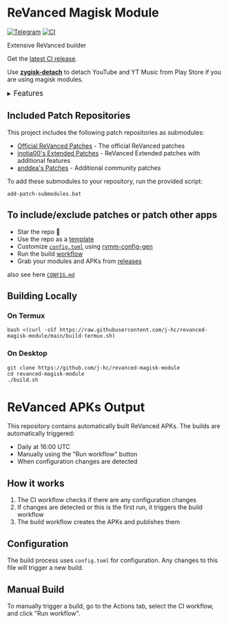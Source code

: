 # ReVanced Magisk Module

[![Telegram](https://img.shields.io/badge/Telegram-2CA5E0?style=for-the-badge&logo=telegram&logoColor=white)](https://t.me/rvc_magisk)
[![CI](https://github.com/j-hc/revanced-magisk-module/actions/workflows/ci.yml/badge.svg?event=schedule)](https://github.com/j-hc/revanced-magisk-module/actions/workflows/ci.yml)

Extensive ReVanced builder

Get the [latest CI release](https://github.com/j-hc/revanced-magisk-module/releases).

Use [**zygisk-detach**](https://github.com/j-hc/zygisk-detach) to detach YouTube and YT Music from Play Store if you are using magisk modules.

<details><summary><big>Features</big></summary>
<ul>
 <li>Support all present and future ReVanced and <a href="https://github.com/inotia00/revanced-patches">ReVanced Extended</a> apps</li>
 <li> Can build Magisk modules and non-root APKs</li>
 <li> Updated daily with the latest versions of apps and patches</li>
 <li> Optimize APKs and modules for size</li>
 <li> Modules</li>
    <ul>
     <li> recompile invalidated odex for faster usage</li>
     <li> receive updates from Magisk app</li>
     <li> do not break safetynet or trigger root detections</li>
     <li> handle installation of the correct version of the stock app and all that</li>
     <li> support Magisk and KernelSU</li>
    </ul>
</ul>
Note that the <a href="../../actions/workflows/ci.yml">CI workflow</a> is scheduled to build the modules and APKs everyday using GitHub Actions if there is a change in ReVanced patches. You may want to disable it.
</details>

## Included Patch Repositories

This project includes the following patch repositories as submodules:

- [Official ReVanced Patches](https://github.com/ReVanced/revanced-patches/) - The official ReVanced patches
- [inotia00's Extended Patches](https://github.com/inotia00/revanced-patches/) - ReVanced Extended patches with additional features
- [anddea's Patches](https://github.com/anddea/revanced-patches/) - Additional community patches

To add these submodules to your repository, run the provided script:

```
add-patch-submodules.bat
```

## To include/exclude patches or patch other apps

- Star the repo :eyes:
- Use the repo as a [template](https://github.com/new?template_name=revanced-magisk-module&template_owner=j-hc)
- Customize [`config.toml`](./config.toml) using [rvmm-config-gen](https://j-hc.github.io/rvmm-config-gen/)
- Run the build [workflow](../../actions/workflows/build.yml)
- Grab your modules and APKs from [releases](../../releases)

also see here [`CONFIG.md`](./CONFIG.md)

## Building Locally

### On Termux

```console
bash <(curl -sSf https://raw.githubusercontent.com/j-hc/revanced-magisk-module/main/build-termux.sh)
```

### On Desktop

```console
git clone https://github.com/j-hc/revanced-magisk-module
cd revanced-magisk-module
./build.sh
```

# ReVanced APKs Output

This repository contains automatically built ReVanced APKs. The builds are automatically triggered:

- Daily at 16:00 UTC
- Manually using the "Run workflow" button
- When configuration changes are detected

## How it works

1. The CI workflow checks if there are any configuration changes
2. If changes are detected or this is the first run, it triggers the build workflow
3. The build workflow creates the APKs and publishes them

## Configuration

The build process uses `config.toml` for configuration. Any changes to this file will trigger a new build.

## Manual Build

To manually trigger a build, go to the Actions tab, select the CI workflow, and click "Run workflow".
